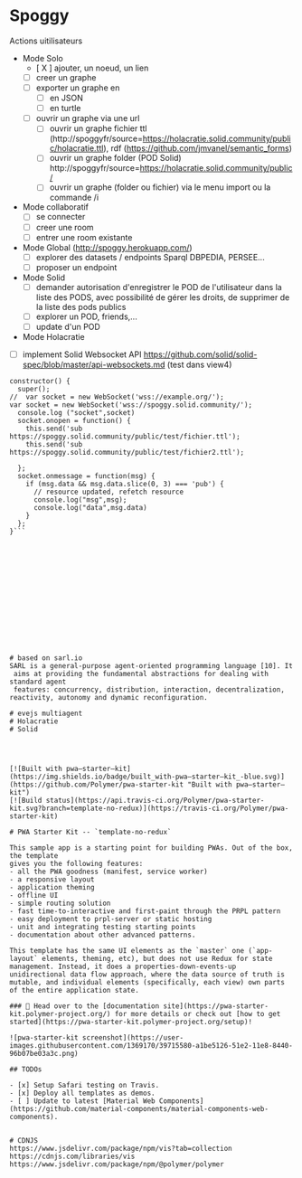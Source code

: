 # Spoggy

Actions uitilisateurs
- Mode Solo
  - [ X ] ajouter, un noeud, un lien
  - [ ] creer un graphe
  - [ ] exporter un graphe en
    - [ ] en JSON
    - [ ] en turtle
  - [ ] ouvrir un graphe via une url
    - [ ] ouvrir un graphe fichier ttl (http://spoggyfr/source=https://holacratie.solid.community/public/holacratie.ttl), rdf (https://github.com/jmvanel/semantic_forms)
    - [ ] ouvrir un graphe folder (POD Solid) http://spoggyfr/source=https://holacratie.solid.community/public/
    - [ ] ouvrir un graphe (folder ou fichier) via le menu import ou la commande /i
- Mode collaboratif
  - [ ] se connecter
  - [ ] creer une room
  - [ ] entrer une room existante
- Mode Global (http://spoggy.herokuapp.com/)
  - [ ] explorer des datasets / endpoints Sparql DBPEDIA, PERSEE...
  - [ ] proposer un endpoint
- Mode Solid
  - [ ] demander autorisation d'enregistrer le POD de l'utilisateur dans la liste des PODS, avec possibilité de gérer les droits, de supprimer de la liste des pods publics
  - [ ] explorer un POD, friends,...
  - [ ] update d'un POD
- Mode Holacratie


- [ ] implement Solid Websocket API https://github.com/solid/solid-spec/blob/master/api-websockets.md (test dans view4)
```
constructor() {
  super();
//  var socket = new WebSocket('wss://example.org/');
var socket = new WebSocket('wss://spoggy.solid.community/');
  console.log ("socket",socket)
  socket.onopen = function() {
    this.send('sub https://spoggy.solid.community/public/test/fichier.ttl');
    this.send('sub https://spoggy.solid.community/public/test/fichier2.ttl');

  };
  socket.onmessage = function(msg) {
    if (msg.data && msg.data.slice(0, 3) === 'pub') {
      // resource updated, refetch resource
      console.log("msg",msg);
      console.log("data",msg.data)
    }
  };
}```















# based on sarl.io
SARL is a general-purpose agent-oriented programming language [10]. It
 aims at providing the fundamental abstractions for dealing with standard agent
 features: concurrency, distribution, interaction, decentralization, reactivity, autonomy and dynamic reconfiguration.

# evejs multiagent
# Holacratie
# Solid




[![Built with pwa–starter–kit](https://img.shields.io/badge/built_with-pwa–starter–kit_-blue.svg)](https://github.com/Polymer/pwa-starter-kit "Built with pwa–starter–kit")
[![Build status](https://api.travis-ci.org/Polymer/pwa-starter-kit.svg?branch=template-no-redux)](https://travis-ci.org/Polymer/pwa-starter-kit)

# PWA Starter Kit -- `template-no-redux`

This sample app is a starting point for building PWAs. Out of the box, the template
gives you the following features:
- all the PWA goodness (manifest, service worker)
- a responsive layout
- application theming
- offline UI
- simple routing solution
- fast time-to-interactive and first-paint through the PRPL pattern
- easy deployment to prpl-server or static hosting
- unit and integrating testing starting points
- documentation about other advanced patterns.

This template has the same UI elements as the `master` one (`app-layout` elements, theming, etc), but does not use Redux for state management. Instead, it does a properties-down-events-up unidirectional data flow approach, where the data source of truth is mutable, and individual elements (specifically, each view) own parts of the entire application state.

### 📖 Head over to the [documentation site](https://pwa-starter-kit.polymer-project.org/) for more details or check out [how to get started](https://pwa-starter-kit.polymer-project.org/setup)!

![pwa-starter-kit screenshot](https://user-images.githubusercontent.com/1369170/39715580-a1be5126-51e2-11e8-8440-96b07be03a3c.png)

## TODOs

- [x] Setup Safari testing on Travis.
- [x] Deploy all templates as demos.
- [ ] Update to latest [Material Web Components](https://github.com/material-components/material-components-web-components).


# CDNJS
https://www.jsdelivr.com/package/npm/vis?tab=collection
https://cdnjs.com/libraries/vis
https://www.jsdelivr.com/package/npm/@polymer/polymer
